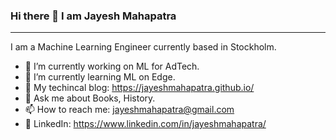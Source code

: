 ### Hi there 👋 I am Jayesh Mahapatra

---

I am a Machine Learning Engineer currently based in Stockholm.

- 🔭 I’m currently working on ML for AdTech.
- 🌱 I’m currently learning ML on Edge.
- 📙 My techincal blog: https://jayeshmahapatra.github.io/
- 💬 Ask me about Books, History.
- 📫 How to reach me: jayeshmahapatra@gmail.com
- 🔗 LinkedIn: https://www.linkedin.com/in/jayeshmahapatra/

<!--

**jayeshmahapatra/jayeshmahapatra** is a ✨ _special_ ✨ repository because its `README.md` (this file) appears on your GitHub profile.

Here are some ideas to get you started:

- 🔭 I’m currently working on ...
- 🌱 I’m currently learning ...
- 👯 I’m looking to collaborate on ...
- 🤔 I’m looking for help with ...
- 💬 Ask me about ...
- 📫 How to reach me: ...
- 😄 Pronouns: ...
- ⚡ Fun fact: ...
-->
